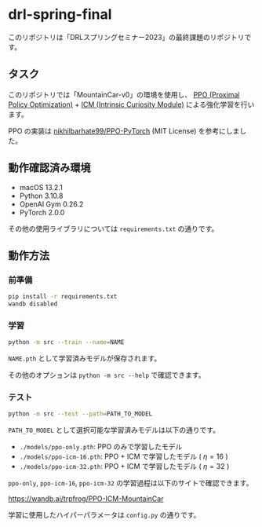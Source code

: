 # drl-spring-final

このリポジトリは「DRLスプリングセミナー2023」の最終課題のリポジトリです。

## タスク

このリポジトリでは「MountainCar-v0」の環境を使用し、
[PPO (Proximal Policy Optimization)](https://arxiv.org/abs/1707.06347) + 
[ICM (Intrinsic Curiosity Module)](https://pathak22.github.io/noreward-rl/) による強化学習を行います。

PPO の実装は [nikhilbarhate99/PPO-PyTorch](https://github.com/nikhilbarhate99/PPO-PyTorch) (MIT License) を参考にしました。

## 動作確認済み環境

  - macOS 13.2.1
  - Python 3.10.8
  - OpenAI Gym 0.26.2
  - PyTorch 2.0.0
 
その他の使用ライブラリについては `requirements.txt` の通りです。

## 動作方法

### 前準備

```bash
pip install -r requirements.txt
wandb disabled
```

### 学習

```bash
python -m src --train --name=NAME
```

`NAME.pth` として学習済みモデルが保存されます。

その他のオプションは `python -m src --help` で確認できます。

### テスト

```bash
python -m src --test --path=PATH_TO_MODEL
```

`PATH_TO_MODEL` として選択可能な学習済みモデルは以下の通りです。

  - `./models/ppo-only.pth`: PPO のみで学習したモデル
  - `./models/ppo-icm-16.pth`: PPO + ICM で学習したモデル ( $\eta = 16$ )
  - `./models/ppo-icm-32.pth`: PPO + ICM で学習したモデル ( $\eta = 32$ )

`ppo-only`, `ppo-icm-16`, `ppo-icm-32` の学習過程は以下のサイトで確認できます。

https://wandb.ai/trpfrog/PPO-ICM-MountainCar

学習に使用したハイパーパラメータは `config.py` の通りです。

